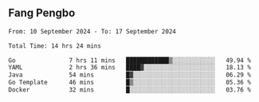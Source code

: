 ## Fang Pengbo

<!--START_SECTION:waka-->

```txt
From: 10 September 2024 - To: 17 September 2024

Total Time: 14 hrs 24 mins

Go               7 hrs 11 mins   ████████████▒░░░░░░░░░░░░   49.94 %
YAML             2 hrs 36 mins   ████▓░░░░░░░░░░░░░░░░░░░░   18.13 %
Java             54 mins         █▓░░░░░░░░░░░░░░░░░░░░░░░   06.29 %
Go Template      46 mins         █▒░░░░░░░░░░░░░░░░░░░░░░░   05.36 %
Docker           32 mins         █░░░░░░░░░░░░░░░░░░░░░░░░   03.76 %
```

<!--END_SECTION:waka-->